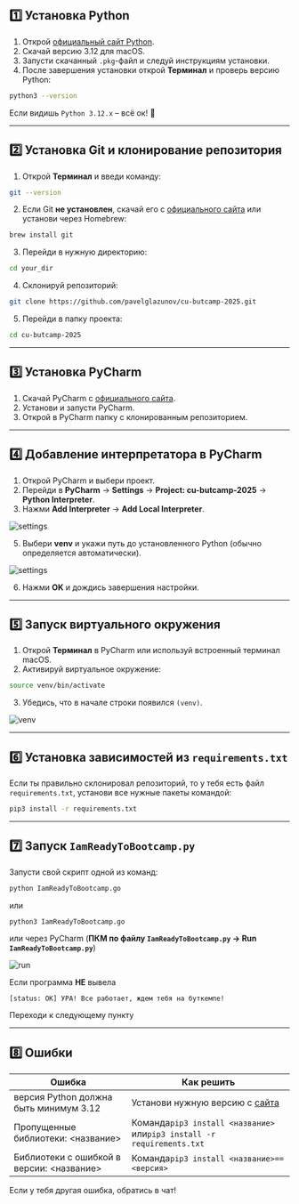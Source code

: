 
## 1️⃣ Установка Python

1. Открой [официальный сайт Python](https://www.python.org/downloads/).
2. Скачай версию 3.12 для macOS.
3. Запусти скачанный `.pkg`-файл и следуй инструкциям установки.
4. После завершения установки открой **Терминал** и проверь версию Python:

```sh
python3 --version
```

Если видишь `Python 3.12.x` – всё ок! 🎉

---

## 2️⃣ Установка Git и клонирование репозитория

1. Открой **Терминал** и введи команду:

```sh
git --version
```

2. Если Git **не установлен**, скачай его с [официального сайта](https://git-scm.com/downloads) или установи через Homebrew:

```sh
brew install git
```

3. Перейди в нужную директорию:

```sh
cd your_dir
```

4. Склонируй репозиторий:

```sh
git clone https://github.com/pavelglazunov/cu-butcamp-2025.git
```

5. Перейди в папку проекта:

```sh
cd cu-butcamp-2025
```


---

## 3️⃣ Установка PyCharm

1. Скачай PyCharm с [официального сайта](https://www.jetbrains.com/pycharm/download/).
2. Установи и запусти PyCharm.
3. Открой в PyCharm папку с клонированным репозиторием.

---

## 4️⃣ Добавление интерпретатора в PyCharm

1. Открой PyCharm и выбери проект.
2. Перейди в **PyCharm** → **Settings** → **Project: cu-butcamp-2025** → **Python Interpreter**.
3. Нажми **Add Interpreter** → **Add Local Interpreter**.

![settings](https://github.com/pavelglazunov/cu-bootcamp-2025/blob/main/docs/static/settings.png)


5. Выбери **venv** и укажи путь до установленного Python (обычно определяется автоматически).

![settings](https://github.com/pavelglazunov/cu-bootcamp-2025/blob/main/docs/static/create_venv.png)


6. Нажми **OK** и дождись завершения настройки. 

---

## 5️⃣ Запуск виртуального окружения

1. Открой **Терминал** в PyCharm или используй встроенный терминал macOS.
2. Активируй виртуальное окружение:

```sh
source venv/bin/activate
```

3. Убедись, что в начале строки появился `(venv)`.

![venv](https://github.com/pavelglazunov/cu-bootcamp-2025/blob/main/docs/static/venv.png)

---

## 6️⃣ Установка зависимостей из `requirements.txt`

Если ты правильно склонировал репозиторий, то у тебя есть файл `requirements.txt`, установи все нужные пакеты командой:

```sh
pip3 install -r requirements.txt
```

---

## 7️⃣ Запуск `IamReadyToBootcamp.py`

Запусти свой скрипт одной из команд:

```sh
python IamReadyToBootcamp.go
```

или

```sh
python3 IamReadyToBootcamp.go
```

или через PyCharm (**ПКМ по файлу `IamReadyToBootcamp.py` → Run `IamReadyToBootcamp.py`**)


![run](https://github.com/pavelglazunov/cu-bootcamp-2025/blob/main/docs/static/run.png)


Если программа **НЕ** вывела

`[status: OK] УРА! Все работает, ждем тебя на буткемпе!`

Переходи к следующему пункту

---

## 8️⃣ Ошибки

|Ошибка|Как решить|
|---|---|
|версия Python должна быть минимум 3.12|Установи нужную версию с [сайта](https://www.python.org/downloads/release/python-3120/)|
|Пропущенные библиотеки: <название>|Команда`pip3 install <название>` или`pip3 install -r requirements.txt`|
|Библиотеки с ошибкой в версии: <название>|Команда`pip3 install <название>==<версия>`|

Если у тебя другая ошибка, обратись в чат!
